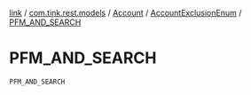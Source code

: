 [link](../../../index.md) / [com.tink.rest.models](../../index.md) / [Account](../index.md) / [AccountExclusionEnum](index.md) / [PFM_AND_SEARCH](./-p-f-m_-a-n-d_-s-e-a-r-c-h.md)

# PFM_AND_SEARCH

`PFM_AND_SEARCH`